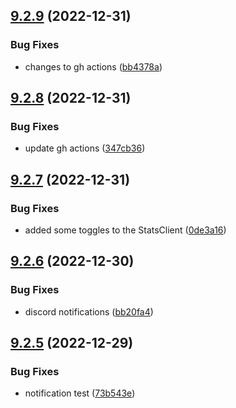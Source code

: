 ## [9.2.9](https://github.com/Torwent/WaspLib/compare/v9.2.8...v9.2.9) (2022-12-31)


### Bug Fixes

* changes to gh actions ([bb4378a](https://github.com/Torwent/WaspLib/commit/bb4378ac6a969e61588bc72a594dd793e847492f))



## [9.2.8](https://github.com/Torwent/WaspLib/compare/v9.2.7...v9.2.8) (2022-12-31)


### Bug Fixes

* update gh actions ([347cb36](https://github.com/Torwent/WaspLib/commit/347cb36e7776d006f89868fa7c51ad1292cbc597))



## [9.2.7](https://github.com/Torwent/WaspLib/compare/v9.2.6...v9.2.7) (2022-12-31)


### Bug Fixes

* added some toggles to the StatsClient ([0de3a16](https://github.com/Torwent/WaspLib/commit/0de3a1627492c13d6044453fc9ba8d402f86db03))



## [9.2.6](https://github.com/Torwent/WaspLib/compare/v9.2.5...v9.2.6) (2022-12-30)


### Bug Fixes

* discord notifications ([bb20fa4](https://github.com/Torwent/WaspLib/commit/bb20fa468f5a2432da35edcea7f84e542639151f))



## [9.2.5](https://github.com/Torwent/WaspLib/compare/v9.2.4...v9.2.5) (2022-12-29)


### Bug Fixes

* notification test ([73b543e](https://github.com/Torwent/WaspLib/commit/73b543e2697cec204493aed2d0acba9d13d40b7b))



